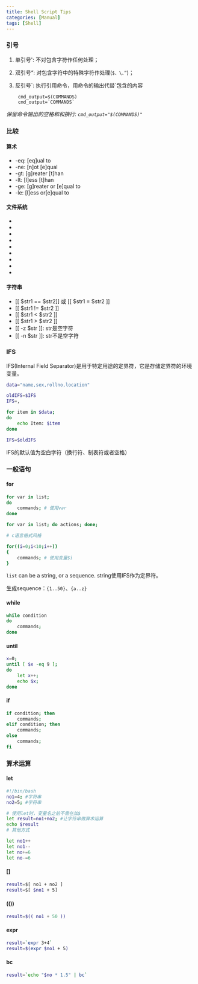 ```yaml
---
title: Shell Script Tips
categories: [Manual]
tags: [Shell]
---
```


### 引号

1. 单引号': 不对包含字符作任何处理；
2. 双引号“: 对包含字符中的特殊字符作处理(`$、\、”`)；
3. 反引号\`: 执行引用命令，用命令的输出代替\`包含的内容

        cmd_output=$(COMMANDS)
        cmd_output=`COMMANDS`

*保留命令输出的空格和和换行: `cmd_output="$(COMMANDS)"`*

### 比较

#### 算术

* -eq: [eq]ual to
* -ne: [n]ot [e]qual
* -gt: [g]reater [t]han
* -lt: [l]ess [t]han
* -ge: [g]reater or [e]qual to
* -le: [l]ess or[e]qual to

#### 文件系统

* [ -f $file_var ]: 正常文件路径或文件名
* [ -x $var ]: 可执行文件
* [ -d $var ]: 目录
* [ -e $var ]: 文件存在
* [ -c $var ]: 字符设备
* [ -b $var ]: 块设备文件
* [ -w $var ]: 可写文件
* [ -r $var ]: 可读文件
* [ -L $var ]: 符号链接

#### 字符串

* [[ $str1 == $str2]] 或 [[ $str1 = $str2 ]]
* [[ $str1 != $str2 ]]
* [[ $str1 \< $str2 ]]
* [[ $str1 > $str2 ]]
* [[ -z $str ]]: str是空字符
* [[ -n $str ]]: str不是空字符

### IFS

IFS(Internal Field Separator)是用于特定用途的定界符，它是存储定界符的环境变量。

``` sh
data="name,sex,rollno,location"

oldIFS=$IFS
IFS=,

for item in $data;
do
    echo Item: $item
done

IFS=$oldIFS
```

IFS的默认值为空白字符（换行符、制表符或者空格）

### 一般语句

#### for

``` sh
for var in list;
do
    commands; # 使用var
done

for var in list; do actions; done;

# c语言格式风格

for((i=0;i<10;i++))
{
    commands; # 使用变量$i
}
```

`list` can be a string, or a sequence. string使用IFS作为定界符。

生成sequence：`{1..50}`、`{a..z}`

#### while

``` sh
while condition
do
    commands;
done
```

#### until

``` sh
x=0;
until [ $x -eq 9 ];
do
    let x++;
    echo $x;
done
```

#### if

``` sh
if condition; then
    commands;
elif condition; then
    commands;
else
    commands;
fi
```
### 算术运算

#### let

``` sh
#!/bin/bash
no1=4; #字符串
no2=5; #字符串

# 使用let时，变量名之前不需在加$
let result=no1+no2; #让字符串做算术运算
echo $result
# 其他方式

let no1++
let no1--
let no+=6
let no-=6
```

#### []

``` sh
result=$[ no1 + no2 ]
result=$[ $no1 + 5]
```

#### (())

``` sh
result=$(( no1 + 50 ))
```

#### expr

``` sh
result=`expr 3+4` 
result=$(expr $no1 + 5)
```

#### bc

``` sh
result=`echo "$no * 1.5" | bc`
```
